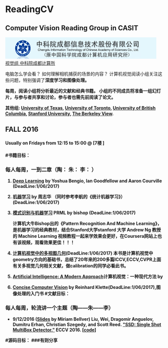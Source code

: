 # ReadingCV
## Computer Vision Reading Group in CASIT

 ![logo-upc]  
[视觉组 中科院成都计算所][gpi-web]  

[gpi-web]: http://www.casit.com.cn/ 

[logo-upc]: ./logos/logo.jpg "CASIT"

电脑怎么学会看？ 如何理解相机捕获的场景的内容？ 计算机视觉阅读小组关注这些问题，特别强调了<strong>深度学习和图像处理。

每周，阅读小组将分析最近的文献和经典书籍。 小组的不同成员将准备一组幻灯片，与参与者共享和讨论，参与者也需先前阅读了论文。  
 

其他组: [University of Texas](http://vision.cs.utexas.edu/readinggroup/), [University of Toronto](http://www.cs.toronto.edu/~mbrubake/visreading/), [University of British Columbia](http://www.cs.ubc.ca/labs/lci/cvrg/), [Stanford University](https://www.facebook.com/groups/855857951197037/), [The Berkeley View](https://theberkeleyview.wordpress.com/). 
## FALL 2016
#### Usually on Fridays from 12:15 to 15:00 @ [7楼 ]
#书籍目标：
### 每人每周，一到二章（陶： 朱：  李： ）

1.  [Deep Learning](http://www.iro.umontreal.ca/~bengioy/dlbook/) by Yoshua Bengio, Ian Goodfellow and Aaron Courville  (DeadLine:1/06/2017)
2.  [机器学习](http://cs.nju.edu.cn/zhouzh/zhouzh.files/publication/MLbook2016.htm) by  周志华  （同时参考李航的《统计机器学习》）(DeadLine:1/06/2017)
3.  [模式识别与机器学习](https://www.microsoft.com/en-us/research/people/cmbishop/#prml-book)  PRML  by bishop (DeadLine:1/06/2017)

    计算机大牛Bishop出的《Pattern Recognition And Machine Learning》，是机器学习的经典教材，结合Stanford大学stanford 大学 Andrew Ng 教授的 Machine Learning 视频教程一起来学效果会更好，在Coursera网站上也有该视频，观看效果更佳！！！
4.  [计算机视觉中的多视图几何](https://svn-d1.mpi-inf.mpg.de/AG1/MultiCoreLab/papers/ebook-fuzzy-mitchell-99.pdf)(DeadLine:1/06/2017)
    本书是计算机视觉中geometry方向的基础书，总结了20年来的200多篇ICCV,ECCV,CVPR上面有关多视觉几何相关文献，做calibration的同学必看此书。
5.  [Artificial Intelligence: A Modern Approach](http://aima.cs.berkeley.edu/)计算机视觉：一种现代方法 by 
6.  [Concise Computer Vision](http://ccv.wordpress.fos.auckland.ac.nz/) by Reinhard Klette(DeadLine:1/06/2017),图像处理的入门书
#文献目标：
### 每人每周，轮流讲一个主题（陶——朱——李） 
* 9/12/2016 ([Slides](http://www.slideshare.net/xavigiro/ssd-single-shot-multibox-detector) by Míriam Bellver) Liu, Wei, Dragomir Anguelov, Dumitru Erhan, Christian Szegedy, and Scott Reed. ["SSD: Single Shot MultiBox Detector."](https://arxiv.org/abs/1512.02325) ECCV 2016. [[code](https://github.com/weiliu89/caffe/tree/ssd)]







  
#源码目标：
###有则分享
 

 

